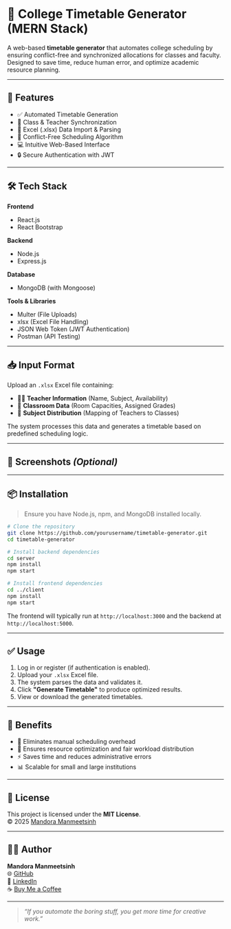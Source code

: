 # 📅 College Timetable Generator (MERN Stack)

A web-based **timetable generator** that automates college scheduling by ensuring conflict-free and synchronized allocations for classes and faculty. Designed to save time, reduce human error, and optimize academic resource planning.

---

## 🚀 Features

- ✅ Automated Timetable Generation  
- 👥 Class & Teacher Synchronization  
- 📂 Excel (.xlsx) Data Import & Parsing  
- 🧠 Conflict-Free Scheduling Algorithm  
- 💻 Intuitive Web-Based Interface  
- 🔒 Secure Authentication with JWT  

---

## 🛠️ Tech Stack

**Frontend**  
- React.js  
- React Bootstrap  

**Backend**  
- Node.js  
- Express.js  

**Database**  
- MongoDB (with Mongoose)  

**Tools & Libraries**  
- Multer (File Uploads)  
- xlsx (Excel File Handling)  
- JSON Web Token (JWT Authentication)  
- Postman (API Testing)  

---

## 📥 Input Format

Upload an `.xlsx` Excel file containing:

- 👨‍🏫 **Teacher Information** (Name, Subject, Availability)  
- 🏫 **Classroom Data** (Room Capacities, Assigned Grades)  
- 📘 **Subject Distribution** (Mapping of Teachers to Classes)  

The system processes this data and generates a timetable based on predefined scheduling logic.

---

## 📸 Screenshots *(Optional)*

<!-- Include screenshots here when available -->
<!-- 
![Upload Excel](./screenshots/upload_excel.png)
![Generated Timetable](./screenshots/generated_timetable.png)
-->

---

## 📦 Installation

> Ensure you have Node.js, npm, and MongoDB installed locally.

```bash
# Clone the repository
git clone https://github.com/yourusername/timetable-generator.git
cd timetable-generator

# Install backend dependencies
cd server
npm install
npm start

# Install frontend dependencies
cd ../client
npm install
npm start
```

The frontend will typically run at `http://localhost:3000` and the backend at `http://localhost:5000`.

---

## ✅ Usage

1. Log in or register (if authentication is enabled).  
2. Upload your `.xlsx` Excel file.  
3. The system parses the data and validates it.  
4. Click **"Generate Timetable"** to produce optimized results.  
5. View or download the generated timetables.  

---

## 🧠 Benefits

- 🧩 Eliminates manual scheduling overhead  
- 🔁 Ensures resource optimization and fair workload distribution  
- ⚡ Saves time and reduces administrative errors  
- 📊 Scalable for small and large institutions  

---

## 📄 License

This project is licensed under the **MIT License**.  
© 2025 [Mandora Manmeetsinh](https://github.com/Mandora-Manmeetsinh)

---

## 🙋‍♂️ Author

**Mandora Manmeetsinh**  
🌐 [GitHub](https://github.com/Mandora-Manmeetsinh)  
🔗 [LinkedIn](https://www.linkedin.com/in/yourprofile)  
☕ [Buy Me a Coffee](https://buymeacoffee.com/mandora)

---

> _“If you automate the boring stuff, you get more time for creative work.”_
